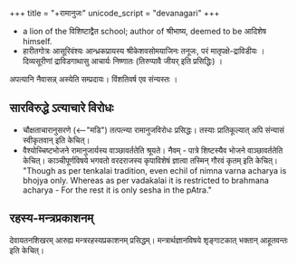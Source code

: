 +++
title = "+रामानुजः"
unicode_script = "devanagari"
+++

- a lion of the विशिष्टाद्वैत school; author of श्रीभाष्य, deemed to be आदिशेष himself.
- हारीतगोत्रः आसूरिवंश्यः आन्ध्रकप्रायस्य श्रीकेशवसोमयाजिनः तनूजः, परं मातृपक्षे-द्राविडीयः । दिव्यसूरीणां द्राविडगाथासु आचार्यः निष्णातः (तिरुप्पावै जीयर् इति प्रसिद्धिः) ।


अपत्यानि नैवासन्न् अस्येति सम्प्रदायः। विंशतिवर्ष एव संन्यस्तः । 

## सारविरुद्धे ऽत्याचारे विरोधः
- चौक्षताचारानुसरणे (<--"मडि") तत्पत्न्या रामानुजविरोधः प्रसिद्धः। तस्याः प्रातिकूल्यात् अपि संन्यासं स्वीकृतवान् इति केचित्। 
- वैश्योच्चिष्टभोजने रामानुजार्यस्य वाञ्छावर्ततेति श्रूयते। नैवम् - पात्रे शिष्टस्यैव भोजने वाञ्छावर्ततेति केचित्। काञ्चीपूर्णविषये भगवतो वरदराजस्य कृपाविशेषं ज्ञात्वा तस्मिन् गौरवं कृतम् इति केचित्। "Though as per tenkalai tradition, even echil of nimna varna acharya is bhojya only. Whereas as per vadakalai it is restricted to brahmana acharya - For the rest it is only sesha in the pAtra."

## रहस्य-मन्त्रप्रकाशनम्
देवायतनशिखरम् आरुह्य मन्त्ररहस्यप्रकाशनम् प्रसिद्धम्। मन्त्रार्थज्ञानविषये शृङ्गाटकात् भक्तान् आहूतवन्तः इति केचित्। 